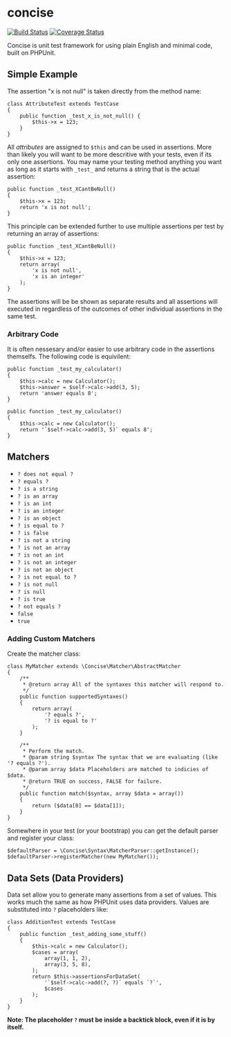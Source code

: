 concise
=======

[![Build Status](https://travis-ci.org/elliotchance/concise.svg?branch=master)](https://travis-ci.org/elliotchance/concise) [![Coverage Status](https://img.shields.io/coveralls/elliotchance/concise.svg)](https://coveralls.io/r/elliotchance/concise?branch=master)

Concise is unit test framework for using plain English and minimal code, built on PHPUnit.

Simple Example
--------------

The assertion "x is not null" is taken directly from the method name:

```
class AttributeTest extends TestCase
{
	public function _test_x_is_not_null() {
		$this->x = 123;
	}
}
```

All _attributes_ are assigned to `$this` and can be used in assertions. More than likely you will want to be more descritive with your tests, even if its only one assertions. You may name your testing method anything you want as long as it starts with `_test_` and returns a string that is the actual assertion:

```
public function _test_XCantBeNull()
{
	$this->x = 123;
	return 'x is not null';
}
```

This principle can be extended further to use multiple assertions per test by returning an array of assertions:

```
public function _test_XCantBeNull()
{
	$this->x = 123;
	return array(
		'x is not null',
		'x is an integer'
	);
}
```

The assertions will be be shown as separate results and all assertions will executed in regardless of the outcomes of other individual assertions in the same test.

### Arbitrary Code

It is often nessesary and/or easier to use arbitrary code in the assertions themselfs. The following code is equivilent:

```
public function _test_my_calculator()
{
	$this->calc = new Calculator();
	$this->answer = $self->calc->add(3, 5);
	return 'answer equals 8';
}
```

```
public function _test_my_calculator()
{
	$this->calc = new Calculator();
	return '`$self->calc->add(3, 5)` equals 8';
}
```

Matchers
--------

* `? does not equal ?`
* `? equals ?`
* `? is a string`
* `? is an array`
* `? is an int`
* `? is an integer`
* `? is an object`
* `? is equal to ?`
* `? is false`
* `? is not a string`
* `? is not an array`
* `? is not an int`
* `? is not an integer`
* `? is not an object`
* `? is not equal to ?`
* `? is not null`
* `? is null`
* `? is true`
* `? not equals ?`
* `false`
* `true`

### Adding Custom Matchers

Create the matcher class:

```
class MyMatcher extends \Concise\Matcher\AbstractMatcher
{
	/**
	 * @return array All of the syntaxes this matcher will respond to.
	 */
	public function supportedSyntaxes()
	{
		return array(
			'? equals ?',
			'? is equal to ?'
		);
	}
	
	/**
	 * Perform the match.
	 * @param string $syntax The syntax that we are evaluating (like '? equals ?').
	 * @param array $data Placeholders are matched to indicies of $data.
	 * @return TRUE on success, FALSE for failure.
	 */
	public function match($syntax, array $data = array())
	{
		return ($data[0] == $data[1]);
	}
}
```

Somewhere in your test (or your bootstrap) you can get the default parser and register your class:

```
$defaultParser = \Concise\Syntax\MatcherParser::getInstance();
$defaultParser->registerMatcher(new MyMatcher());
```

Data Sets (Data Providers)
--------------------------

Data set allow you to generate many assertions from a set of values. This works much the same as how PHPUnit uses data providers. Values are substituted into `?` placeholders like:

```
class AdditionTest extends TestCase
{
	public function _test_adding_some_stuff()
	{
		$this->calc = new Calculator();
		$cases = array(
			array(1, 1, 2),
			array(3, 5, 8),
		);
		return $this->assertionsForDataSet(
		    '`$self->calc->add(?, ?)` equals `?`',
			$cases
		);
	}
}
```

**Note: The placeholder `?` must be inside a backtick block, even if it is by itself.**